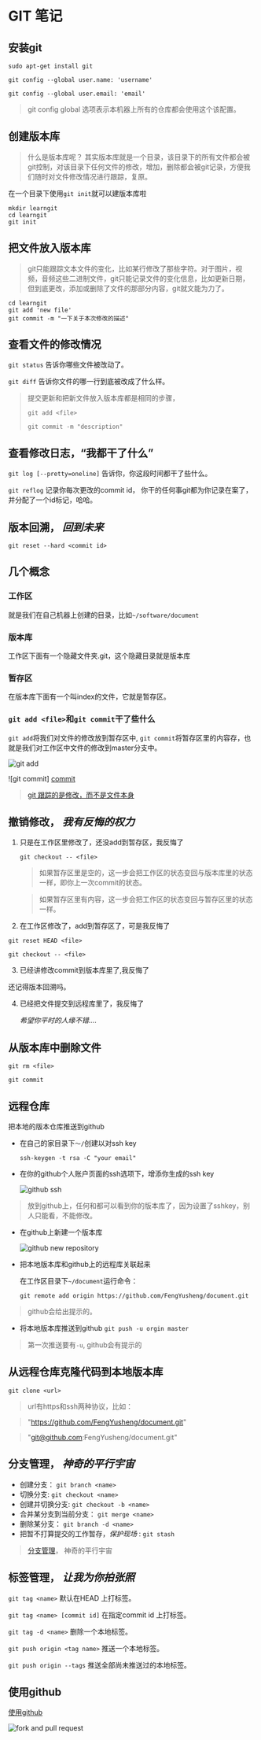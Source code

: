 # GIT 笔记
## 安装git
    sudo apt-get install git

    git config --global user.name: 'username'

    git config --global user.email: 'email'

>git config global 选项表示本机器上所有的仓库都会使用这个该配置。

## 创建版本库
>什么是版本库呢？ 其实版本库就是一个目录，该目录下的所有文件都会被git控制，对该目录下任何文件的修改，增加，删除都会被git记录，方便我们随时对文件修改情况进行跟踪，复原。

在一个目录下使用`git init`就可以建版本库啦

    mkdir learngit
    cd learngit
    git init

## 把文件放入版本库
>git只能跟踪文本文件的变化，比如某行修改了那些字符。对于图片，视频，音频这些二进制文件，git只能记录文件的变化信息，比如更新日期，但到底更改，添加或删除了文件的那部分内容，git就文能为力了。

    cd learngit
    git add 'new file'
    git commit -m "一下关于本次修改的描述"

## 查看文件的修改情况
`git status` 告诉你哪些文件被改动了。

`git diff`   告诉你文件的哪一行到底被改成了什么样。
>提交更新和把新文件放入版本库都是相同的步骤，
>
> `git add <file>`
>
> `git commit -m "description"`


## 查看修改日志，“我都干了什么”
`git log [--pretty=oneline]` 告诉你，你这段时间都干了些什么。

`git reflog`  记录你每次更改的commit id， 你干的任何事git都为你记录在案了，并分配了一个id标记，哈哈。

## 版本回溯， *回到未来*
`git reset --hard <commit id>`

## 几个概念
### 工作区
就是我们在自己机器上创建的目录，比如`~/software/document`
### 版本库
工作区下面有一个隐藏文件夹.git，这个隐藏目录就是版本库
### 暂存区
在版本库下面有一个叫index的文件，它就是暂存区。
### `git add <file>`和`git commit`干了些什么
`git add`将我们对文件的修改放到暂存区中, `git commit`将暂存区里的内容存，也就是我们对工作区中文件的修改到master分支中。

![git add][add]

![git commit] [commit]

[add]: ./add.jpg
[commit]: ./commit.jpg

>[git 跟踪的是修改，而不是文件本身](http://www.liaoxuefeng.com/wiki/0013739516305929606dd18361248578c67b8067c8c017b000/001374829472990293f16b45df14f35b94b3e8a026220c5000)

## 撤销修改， *我有反悔的权力*

1. 只是在工作区里修改了，还没add到暂存区，我反悔了

   `git checkout -- <file>`
   >如果暂存区里是空的，这一步会把工作区的状态变回与版本库里的状态一样，即你上一次commit的状态。

   >如果暂存区里有内容，这一步会把工作区的状态变回与暂存区里的状态一样。

2. 在工作区修改了，add到暂存区了，可是我反悔了

  `git reset HEAD <file>`

  `git checkout -- <file>`

3. 已经讲修改commit到版本库里了,我反悔了

  还记得版本回溯吗。

4. 已经把文件提交到远程库里了，我反悔了

   *希望你平时的人缘不错....*

## 从版本库中删除文件

`git rm <file>`

`git commit`

## 远程仓库
把本地的版本仓库推送到github
* 在自己的家目录下`～/`创建以对ssh key

    `ssh-keygen -t rsa -C "your email"`
* 在你的github个人账户页面的ssh选项下，增添你生成的ssh key

   ![github ssh][sshkey]

[sshkey]:./github_sshkey.png
>放到github上，任何和都可以看到你的版本库了，因为设置了sshkey，别人只能看，不能修改。

* 在github上新建一个版本库

    ![github new repository][]

[github new repository]: ./github_new_repository.png

* 把本地版本库和github上的远程库关联起来

    在工作区目录下`~/document`运行命令：

    `git remote add origin https://github.com/FengYusheng/document.git`

>github会给出提示的。

* 将本地版本库推送到github
  `git push -u orgin master`

>第一次推送要有`-u`, github会有提示的

## 从远程仓库克隆代码到本地版本库
`git clone <url>`

> url有https和ssh两种协议，比如：

> "https://github.com/FengYusheng/document.git"

> "git@github.com:FengYusheng/document.git"

## 分支管理， *神奇的平行宇宙*
* 创建分支： `git branch <name>`
* 切换分支: `git checkout <name>`
* 创建并切换分支: `git checkout -b <name>`
* 合并某分支到当前分支： `git merge <name>`
* 删除某分支： `git branch -d <name>`
* 把暂不打算提交的工作暂存，*保护现场* : `git stash`

>[分支管理][]， 神奇的平行宇宙

[分支管理]: http://www.liaoxuefeng.com/wiki/0013739516305929606dd18361248578c67b8067c8c017b000/0013760174128707b935b0be6fc4fc6ace66c4f15618f8d000

## 标签管理， *让我为你拍张照*
`git tag <name>` 默认在HEAD 上打标签。

`git tag <name> [commit id]` 在指定commit id 上打标签。

`git tag -d <name>` 删除一个本地标签。

`git push origin <tag name>` 推送一个本地标签。

`git push origin --tags` 推送全部尚未推送过的本地标签。

## 使用github

[使用github][]

[使用github]: http://www.liaoxuefeng.com/wiki/0013739516305929606dd18361248578c67b8067c8c017b000/00137628548491051ccfaef0ccb470894c858999603fedf000


![fork and pull request][]

[fork and pull request]: ./github_fork.png
